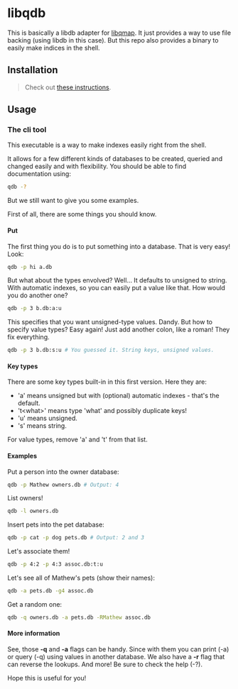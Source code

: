 # libqdb
This is basically a libdb adapter for [libqmap](https://github.com/tty-pt/qmap). It just provides a way to use file backing (using libdb in this case). But this repo also provides a binary to easily make indices in the shell.

## Installation
> Check out [these instructions](https://github.com/tty-pt/ci/blob/main/docs/install.md#install-ttypt-packages).

## Usage

### The cli tool
This executable is a way to make indexes easily right from the shell.

It allows for a few different kinds of databases to be created, queried and changed
easily and with flexibility. You should be able to find documentation using:
```sh
qdb -?
```
But we still want to give you some examples.

First of all, there are some things you should know.

#### Put
The first thing you do is to put something into a database.
That is very easy! Look:
```sh
qdb -p hi a.db
```

But what about the types envolved? Well... It defaults to
unsigned to string. With automatic indexes, so you can easily
put a value like that. How would you do another one?
```sh
qdb -p 3 b.db:a:u
```
This specifies that you want unsigned-type values. Dandy.
But how to specify value types? Easy again!
Just add another colon, like a roman! They fix everything.
```sh
qdb -p 3 b.db:s:u # You guessed it. String keys, unsigned values.
```

#### Key types
There are some key types built-in in this first version. Here they are:

 - 'a' means unsigned but with (optional) automatic indexes - that's the default.
 - 't\<what\>' means type 'what' and possibly duplicate keys!
 - 'u' means unsigned.
 - 's' means string.

For value types, remove 'a' and 't' from that list.

#### Examples
Put a person into the owner database:
```sh
qdb -p Mathew owners.db # Output: 4
```

List owners!
```sh
qdb -l owners.db
```

Insert pets into the pet database:
```sh
qdb -p cat -p dog pets.db # Output: 2 and 3
```

Let's associate them!
```sh
qdb -p 4:2 -p 4:3 assoc.db:t:u
```

Let's see all of Mathew's pets (show their names):
```sh
qdb -a pets.db -g4 assoc.db
```

Get a random one:
```sh
qdb -q owners.db -a pets.db -RMathew assoc.db
```

#### More information
See, those **-q** and **-a** flags can be handy.
Since with them you can print (-a) or query (-q)
using values in another database.
We also have a **-r** flag that can reverse the lookups.
And more! Be sure to check the help (-?).

Hope this is useful for you!
